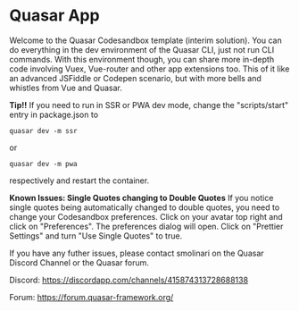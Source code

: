 # Quasar App

Welcome to the Quasar Codesandbox template (interim solution). You can do everything in the dev environment of the Quasar CLI, just not run CLI commands. With this environment though, you can share more in-depth code involving Vuex, Vue-router and other app extensions too. This of it like an advanced JSFiddle or Codepen scenario, but with more bells and whistles from Vue and Quasar. 

**Tip!!**
If you need to run in SSR or PWA dev mode, change the "scripts/start" entry in package.json to 

`quasar dev -m ssr`

or 

`quasar dev -m pwa`

respectively and restart the container. 

**Known Issues: Single Quotes changing to Double Quotes**
If you notice single quotes being automatically changed to double quotes, you need to change your Codesandbox preferences. Click on your avatar top right and click on "Preferences". The preferences dialog will open. Click on "Prettier Settings" and turn "Use Single Quotes" to true. 

If you have any futher issues, please contact smolinari on the Quasar Discord Channel or the Quasar forum.

Discord:
https://discordapp.com/channels/415874313728688138

Forum: 
https://forum.quasar-framework.org/
